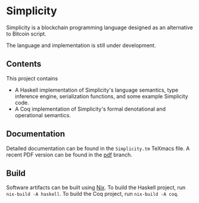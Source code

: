 # Simplicity

Simplicity is a blockchain programming language designed as an alternative to Bitcoin script.

The language and implementation is still under development.

## Contents

This project contains

* A Haskell implementation of Simplicity's language semantics, type inference engine, serialization functions, and some example Simplicity code.
* A Coq implementation of Simplicity's formal denotational and operational semantics.

## Documentation

Detailed documentation can be found in the `Simplicity.tm` TeXmacs file.
A recent PDF version can be found in the [pdf](https://github.com/ElementsProject/simplicity/blob/pdf/Simplicity-TR.pdf) branch.

## Build

Software artifacts can be built using [Nix](https://nixos.org/nix/).
To build the Haskell project, run `nix-build -A haskell`.
To build the Coq project, run `nix-build -A coq`.
